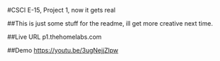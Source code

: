 #CSCI E-15, Project 1, now it gets real

##This is just some stuff for the readme, ill get more creative next time.

##Live URL
p1.thehomelabs.com

##Demo
https://youtu.be/3ugNejjZlpw


